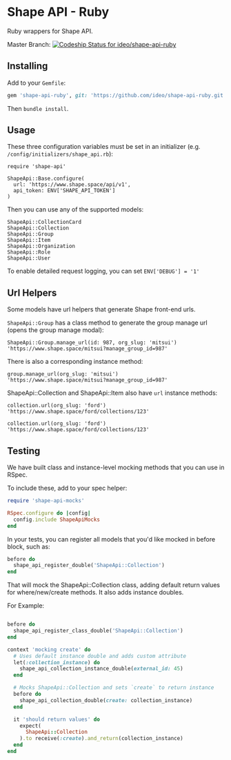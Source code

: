 # Shape API - Ruby

Ruby wrappers for Shape API.

Master Branch: [![Codeship Status for ideo/shape-api-ruby](https://app.codeship.com/projects/632a7ff0-107e-0137-0b10-06e5032501dc/status?branch=master)](https://app.codeship.com/projects/327125)

## Installing

Add to your `Gemfile`:

```ruby
gem 'shape-api-ruby', git: 'https://github.com/ideo/shape-api-ruby.git'
```

Then `bundle install`.

## Usage

These three configuration variables must be set in an initializer (e.g. `/config/initializers/shape_api.rb`):

```
require 'shape-api'

ShapeApi::Base.configure(
  url: 'https://www.shape.space/api/v1',
  api_token: ENV['SHAPE_API_TOKEN']
)
```

Then you can use any of the supported models:

```
ShapeApi::CollectionCard
ShapeApi::Collection
ShapeApi::Group
ShapeApi::Item
ShapeApi::Organization
ShapeApi::Role
ShapeApi::User
```

To enable detailed request logging, you can set `ENV['DEBUG'] = '1'`

## Url Helpers

Some models have url helpers that generate Shape front-end urls.

`ShapeApi::Group` has a class method to generate the group manage url (opens the group manage modal):

```
ShapeApi::Group.manage_url(id: 987, org_slug: 'mitsui')
'https://www.shape.space/mitsui?manage_group_id=987'
```

There is also a corresponding instance method:

```
group.manage_url(org_slug: 'mitsui')
'https://www.shape.space/mitsui?manage_group_id=987'
```

ShapeApi::Collection and ShapeApi::Item also have `url` instance methods:

```
collection.url(org_slug: 'ford')
'https://www.shape.space/ford/collections/123'

collection.url(org_slug: 'ford')
'https://www.shape.space/ford/collections/123'
```

## Testing

We have built class and instance-level mocking methods that you can use in RSpec.

To include these, add to your spec helper:

```ruby
require 'shape-api-mocks'

RSpec.configure do |config|
  config.include ShapeApiMocks
end
```

In your tests, you can register all models that you'd like mocked in before block, such as:

```ruby
before do
  shape_api_register_double('ShapeApi::Collection')
end
```

That will mock the ShapeApi::Collection class, adding default return values for where/new/create methods. It also adds instance doubles.

For Example:

```ruby

before do
  shape_api_register_class_double('ShapeApi::Collection')
end

context 'mocking create' do
  # Uses default instance double and adds custom attribute
  let(:collection_instance) do
    shape_api_collection_instance_double(external_id: 45)
  end

  # Mocks ShapeApi::Collection and sets `create` to return instance
  before do
    shape_api_collection_double(create: collection_instance)
  end

  it 'should return values' do
    expect(
      ShapeApi::Collection
    ).to receive(:create).and_return(collection_instance)
  end
end
```
